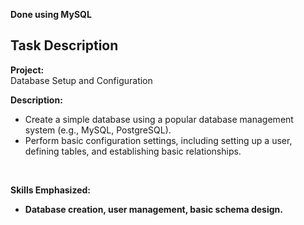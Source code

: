 <b> Done using MySQL <br>
</b>

<h2> Task Description </h2>
<b>Project:</b><br> 
Database Setup and Configuration<br>


<b>Description:</b><br>
<ul> 
<li>	Create a simple database using a popular database management system (e.g., MySQL, PostgreSQL). </li>
<li>	Perform basic configuration settings, including setting up a user, defining tables, and establishing basic relationships. </li></ul>
<br>

<b>Skills Emphasized: <b>
<ul>
<li>	Database creation, user management, basic schema design. </li></ul>
 
